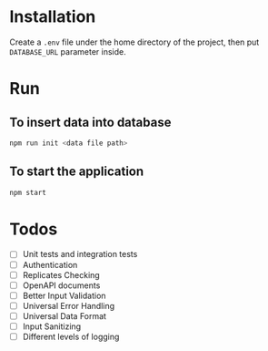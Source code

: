 # Installation

Create a `.env` file under the home directory of the project, then put `DATABASE_URL` parameter inside.

# Run

## To insert data into database

```bash
npm run init <data file path>
```

 ## To start the application
 
```bash
npm start
```

# Todos

- [ ] Unit tests and integration tests
- [ ] Authentication
- [ ] Replicates Checking
- [ ] OpenAPI documents
- [ ] Better Input Validation
- [ ] Universal Error Handling
- [ ] Universal Data Format
- [ ] Input Sanitizing
- [ ] Different levels of logging
